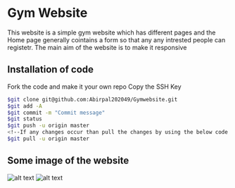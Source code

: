# Gym Website

This website is a simple gym website which has different pages and the Home page generally cointains a form so that any any intrested people can registetr. The main aim of the website is to make it responsive

## Installation of code

Fork the code and make it your own repo
Copy the SSH Key
```bash
$git clone git@github.com:Abirpal202049/Gymwebsite.git
$git add -A
$git commit -m "Commit message"
$git status
$git push -u origin master
<!--If any changes occur than pull the changes by using the below code --!>
$git pull -u origin master
```
## Some image of the website
![alt text](https://github.com/Abirpal202049/Gymwebsite/blob/master/Gym_desktopview.png)
![alt text](https://github.com/Abirpal202049/Gymwebsite/blob/master/Gym_mobileview.png)
